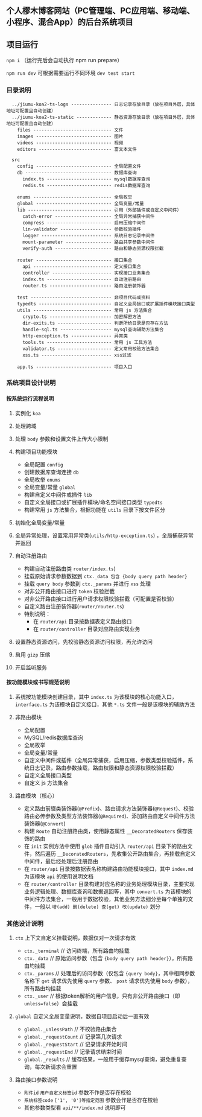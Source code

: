 ## 个人樛木博客网站（PC管理端、PC应用端、移动端、小程序、混合App）的后台系统项目

## 项目运行

`npm i` （运行完后会自动执行 npm run prepare）

`npm run dev` 可根据需要运行不同环境 `dev test start`


### 目录说明

```
  ../jiumu-koa2-ts-logs --------------- 日志记录存放目录（放在项目外层，具体地址可配置且自动创建）
  ../jiumu-koa2-ts-static ------------- 静态资源存放目录（放在项目外层，具体地址可配置且自动创建）
    files ----------------------------- 文件
    images ---------------------------- 图片
    videos ---------------------------- 视频
    editors --------------------------- 富文本文件

  src
    config ---------------------------- 全局配置文件
    db -------------------------------- 数据库查询
      index.ts ------------------------ mysql数据库查询
      redis.ts ------------------------ redis数据库查询

    enums ----------------------------- 全局枚举
    global ---------------------------- 全局变量/常量
    lib ------------------------------- 引用（外部插件或自定义中间件）
      catch-error --------------------- 全局异常捕获中间件
      compress ------------------------ 启用压缩中间件
      lin-validator ------------------- 参数校验插件
      logger -------------------------- 系统日志记录中间件
      mount-parameter ----------------- 路由共享参数中间件
      verify-auth --------------------- 路由和静态资源权限拦截

    router ---------------------------- 接口集合
      api ----------------------------- 定义接口集合
      controller ---------------------- 实现接口业务集合
      index.ts ------------------------ 自动注册路由
      router.ts ----------------------- 路由注册装饰器
    
    test ------------------------------ 非项目代码或资料
    typedts --------------------------- 自定义全局接口或扩展插件模块接口类型
    utils ----------------------------- 常用 js 方法集合
      crypto.ts ----------------------- 加密解密方法
      dir-exits.ts -------------------- 判断所给目录是否存在方法
      handle-sql.ts ------------------- mysql查询辅助方法集合
      http-exception.ts --------------- 异常类
      tools.ts ------------------------ 常用 js 工具方法
      validator.ts -------------------- 定义常用校验方法集合
      xss.ts -------------------------- xss过滤

    app.ts ---------------------------- 项目入口
```

### 系统项目设计说明

#### 按系统运行流程说明

  1. 实例化 `koa` 

  2. 处理跨域 

  3. 处理 `body` 参数和设置文件上传大小限制

  4. 构建项目功能模块
     - 全局配置 `config`
     - 创建数据库查询连接 `db`
     - 全局枚举 `enums`
     - 全局变量/常量 `global`
     - 构建自定义中间件或插件 `lib`
     - 自定义全局接口或扩展插件模块/命名空间接口类型 `typedts`
     - 构建常用 `js` 方法集合，根据功能在 `utils` 目录下按文件区分

  5. 初始化全局变量/常量

  6. 全局异常处理，设置常用异常类(`utils/http-exception.ts`) ，全局捕获异常并返回

  7. 自动注册路由
     - 构建自动注册路由类 `router/index.ts`)
     - 挂载原始请求参数数据到 `ctx._data 包含 {body query path header}`
     - 挂载 `query body` 参数到 `ctx._params` 并进行 `xss` 处理
     - 对非公开路由接口进行 `token` 校验拦截
     - 对非公开路由接口进行用户请求权限校验拦截（可配置是否校验）
     - 自定义路由注册装饰器(`router/router.ts`) 
     - 特别说明：
       - 在 `router/api` 目录按数据表定义路由接口
       - 在 `router/controller` 目录对应路由实现业务

  8. 设置静态资源访问，先校验静态资源访问权限，再允许访问

  9. 启用 `gizp` 压缩

  10. 开启监听服务

#### 按功能模块或书写规范说明

  1. 系统按功能模块创建目录，其中 `index.ts` 为该模块的核心功能入口，`interface.ts` 为该模块自定义接口，其他 `*.ts` 文件一般是该模块的辅助方法

  2. 非路由模块
     - 全局配置
     - MySQL/redis数据库查询
     - 全局枚举
     - 全局变量/常量
     - 自定义中间件或插件（全局异常捕获，启用压缩，参数类型校验插件，系统日志记录，路由参数挂载，路由权限和静态资源权限校验拦截）
     - 自定义全局接口类型
     - 自定义 js 方法集合

  3. 路由模块（核心）
     - 定义路由前缀类装饰器(`@Prefix`)、路由请求方法装饰器(`@Request`)、校验路由必传参数及类型方法装饰器(`@Required`)、添加路由自定义中间件方法装饰器(`@Convert`)
     - 构建 `Route` 自动注册路由类，使用静态属性 `__DecoratedRouters` 保存装饰的路由
     - 在 `init` 实例方法中使用 `glob` 插件自动引入 `router/api` 目录下的路由文件，然后遍历 `__DecoratedRouters`，先收集公开路由集合，再挂载自定义中间件，最后经处理后注册路由
     - 在 `router/api` 目录按数据表名称构建路由功能模块接口，其中 `index.md` 为该模块 `api` 的使用说明文档
     - 在 `router/controller` 目录构建对应名称的业务处理模块目录，主要实现业务逻辑处理、数据库查询和数据返回等，其中 `convert.ts` 为该模块的中间件方法集合，一般用于数据校验，其他业务方法细分至每个单独的文件，一般以 `增(add) 删(delete) 查(get) 改(update)` 划分

### 其他设计说明

  1. `ctx` 上下文自定义挂载说明，数据仅对一次请求有效
     - `ctx._terminal` // 访问终端，所有路由均挂载
     - `ctx._data` // 原始访问参数（包含 `{body query path header}`），所有路由均挂载
     - `ctx._params` // 处理后的访问参数（仅包含 `{query body}`，其中相同参数名称下 `get` 请求优先使用 `query` 参数、 `post` 请求优先使用 `body` 参数），所有路由均挂载
     - `ctx._user` // 根据token解析的用户信息，只有非公开路由接口（即`unless=false`）会挂载

  2. `global` 自定义全局变量说明，数据自项目启动后一直有效
     - `global._unlessPath` // 不校验路由集合
     - `global._requestCount` // 记录第几次请求
     - `global._requestStart` // 记录请求开始时间
     - `global._requestEnd` // 记录请求结束时间
     - `global._results` // 缓存结果，一般用于缓存mysql查询，避免重复查询，每次新请求会重置

  3. 路由接口参数说明
     - `附件id` `用户自定义标签id` 参数不作是否存在校验
     - `系统标签code` `['1', '0']等指定范围` 参数会作是否存在校验
     - 其他参数类型看 `api/**/index.md` 说明即可
